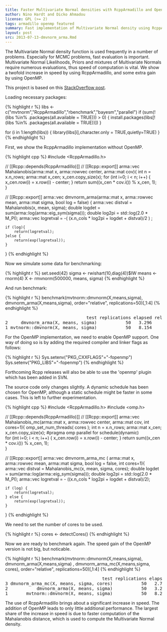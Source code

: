 ```yaml
---
title: Faster Multivariate Normal densities with RcppArmadillo and OpenMP
author: Nino Hardt and Dicko Ahmadou
license: GPL (>= 2)
tags: armadillo openmp featured
summary: Fast implementation of Multivariate Normal density using RcppArmadillo and OpenMP.
layout: post
src: 2013-07-13-dmvnorm_arma.Rmd
---
```


The Multivariate Normal density function is used frequently
in a number of problems. Especially for MCMC problems, fast 
evaluation is important. Multivariate Normal Likelihoods, 
Priors and mixtures of Multivariate Normals require numerous 
evaluations, thus speed of computation is vital. 
We show a twofold increase in speed by using RcppArmadillo, 
and some extra gain by using OpenMP.

This project is based on this [StackOverflow post](http://stackoverflow.com/questions/17617618/dmvnorm-mvn-density-rcpparmadillo-implementation-slower-than-r-package-includi). 

Loading necessary packages:

{% highlight r %}
libs <- c("mvtnorm","RcppArmadillo","rbenchmark","bayesm","parallel")
if (sum(!(libs %in% .packages(all.available = TRUE))) > 0) {
    install.packages(libs[!(libs %in% .packages(all.available = TRUE))])
}

for (i in 1:length(libs)) {
    library(libs[i],character.only = TRUE,quietly=TRUE)
}
{% endhighlight %}



First, we show the RcppArmadillo implementation without OpenMP.

{% highlight cpp %}
#include <RcppArmadillo.h>

// [[Rcpp::depends(RcppArmadillo)]]
// [[Rcpp::export]]
arma::vec Mahalanobis(arma::mat x, arma::rowvec center, arma::mat cov){
    int n = x.n_rows;
    arma::mat x_cen;
    x_cen.copy_size(x);
    for (int i=0; i < n; i++) {
        x_cen.row(i) = x.row(i) - center;
    }
    return sum((x_cen * cov.i()) % x_cen, 1);    
}

// [[Rcpp::export]]
arma::vec dmvnorm_arma(arma::mat x,  arma::rowvec mean,  arma::mat sigma, bool log = false) { 
    arma::vec distval = Mahalanobis(x,  mean, sigma);
    double logdet = sum(arma::log(arma::eig_sym(sigma)));
    double log2pi = std::log(2.0 * M_PI);
    arma::vec logretval = -( (x.n_cols * log2pi + logdet + distval)/2  ) ;
    
    if (log){ 
        return(logretval);
    }else { 
        return(exp(logretval));
    }
}
{% endhighlight %}


Now we simulate some data for benchmarking:

{% highlight r %}
set.seed(42)
sigma <- rwishart(10,diag(4))$IW
means <- rnorm(4)
X     <- rmvnorm(500000, means, sigma)
{% endhighlight %}


And run benchmark:

{% highlight r %}
benchmark(mvtnorm::dmvnorm(X,means,sigma), 
          dmvnorm_arma(X,means,sigma), 
 	  order="relative", replications=50)[,1:4]
{% endhighlight %}



<pre class="output">
                               test replications elapsed relative
2     dmvnorm_arma(X, means, sigma)           50   3.296    1.000
1 mvtnorm::dmvnorm(X, means, sigma)           50   8.154    2.474
</pre>



For the OpenMP implementation, we need to enable OpenMP support.
One way of doing so is by adding the required compiler and linker
flags as follows:


{% highlight r %}
Sys.setenv("PKG_CXXFLAGS"="-fopenmp")
Sys.setenv("PKG_LIBS"="-fopenmp")
{% endhighlight %}


Forthcoming Rcpp releases will also be able to use the 'openmp' plugin which
has been added in SVN.

The source code only changes slightly. A dynamic 
schedule has been chosen for OpenMP, although a static schedule might be
faster  in some cases. This is left to further experimentation.


{% highlight cpp %}
#include <RcppArmadillo.h>
#include <omp.h>

// [[Rcpp::depends(RcppArmadillo)]]
// [[Rcpp::export]]
arma::vec Mahalanobis_mc(arma::mat x, arma::rowvec center, arma::mat cov, int cores=1){
    omp_set_num_threads( cores );
    int n = x.n_rows;
    arma::mat x_cen;
    x_cen.copy_size(x);
    #pragma omp parallel for schedule(dynamic)   
    for (int i=0; i < n; i++) {
        x_cen.row(i) = x.row(i) - center;
    }
    return sum((x_cen * cov.i()) % x_cen, 1);    
}

// [[Rcpp::export]]
arma::vec dmvnorm_arma_mc ( arma::mat x,  arma::rowvec mean,  arma::mat sigma, bool log = false, int cores=1){ 
    arma::vec distval = Mahalanobis_mc(x,  mean, sigma, cores);
    double logdet = sum(arma::log(arma::eig_sym(sigma)));
    double log2pi = std::log(2.0 * M_PI);
    arma::vec logretval = - ((x.n_cols * log2pi + logdet + distval)/2);
    
    if (log) { 
        return(logretval);
    } else { 
        return(exp(logretval));
    }
}
{% endhighlight %}



We need to set the number of cores to be used. 

{% highlight r %}
cores <- detectCores()
{% endhighlight %}


Now we are ready to benchmark again. The speed gain of 
the OpenMP version is not big, but noticable. 


{% highlight r %}
benchmark(mvtnorm::dmvnorm(X,means,sigma), 
          dmvnorm_arma(X,means,sigma) ,
          dmvnorm_arma_mc(X,means,sigma, cores), 
	  order="relative", replications=50)[,1:4]
{% endhighlight %}



<pre class="output">
                                     test replications elapsed relative
3 dmvnorm_arma_mc(X, means, sigma, cores)           50   2.763    1.000
2           dmvnorm_arma(X, means, sigma)           50   3.280    1.187
1       mvtnorm::dmvnorm(X, means, sigma)           50   8.271    2.993
</pre>


The use of RcppArmadillo brings about a significant increase 
in speed. The addition of OpenMP leads to only little 
additional performance. The largest share of the increase 
in speed is due to faster computation of the Mahalanobis distance, 
which is used to compute the Multivariate Normal density.

